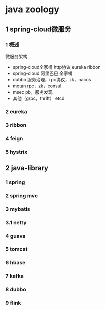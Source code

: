 # java zoology

## 1 spring-cloud微服务



### 1 概述

微服务架构
* spring-cloud全家桶 http协议 eureka ribbon
* spring-cloud 阿里巴巴 全家桶
* dubbo 服务治理，rpc协议，zk，nacos
* motan rpc，zk，consul
* msec pb，服务发现
* 其他（grpc，thrift） etcd



### 2 eureka


### 3 ribbon


### 4 feign


### 5 hystrix


## 2 java-library

### 1 spring


### 2 spring mvc


### 3 mybatis


### 3.1 netty


### 4 guava



### 5 tomcat


### 6 hbase


### 7 kafka


### 8 dubbo


### 9 flink













